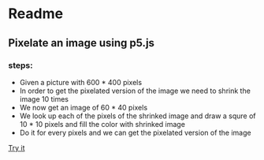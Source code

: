 # Readme

## Pixelate an image using p5.js

### steps:

- Given a picture with 600 * 400 pixels
- In order to get the pixelated version of the image we need to shrink the image 10 times
- We now get an image of 60 * 40 pixels
- We look up each of the pixels of the shrinked image and draw a squre of 10 * 10 pixels and fill the color with shrinked image
- Do it for every pixels and we can get the pixelated version of the image

[Try it](https://dannyli0109.github.io/Pixelate-image/)
